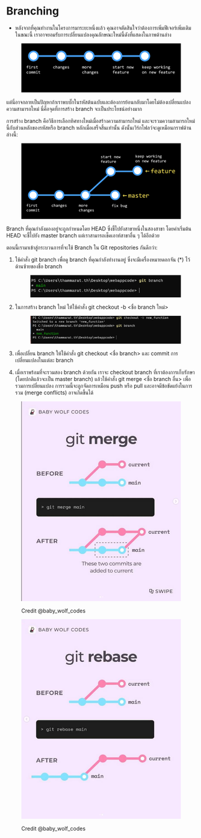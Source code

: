 # Branching

* หลังจากที่คุณทำงานในโครงการมาระยะหนึ่งแล้ว คุณอาจตัดสินใจว่าต้องการเพิ่มฟีเจอร์เพิ่มเติม ในขณะนี้ เราอาจยอมรับการเปลี่ยนแปลงคุณลักษณะใหม่นี้ดังที่แสดงในภาพด้านล่าง

<figure><img src="../../.gitbook/assets/no_branch.png" alt=""><figcaption></figcaption></figure>

แต่นี่อาจกลายเป็นปัญหาถ้าเราพบบั๊กในรหัสต้นฉบับและต้องการย้อนกลับมาโดยไม่ต้องเปลี่ยนแปลงความสามารถใหม่ นี่คือจุดที่การสร้าง branch จะเป็นประโยชน์อย่างมาก

การสร้าง branch คือวิธีการเลือกทิศทางใหม่เมื่อสร้างความสามารถใหม่ และจะรวมความสามารถใหม่นี้กับส่วนหลักของรหัสหรือ branch หลักเมื่อเสร็จสิ้นเท่านั้น ดังนั้นเวิร์กโฟลว์จะดูเหมือนกราฟด้านล่างนี้:

<figure><img src="../../.gitbook/assets/branch.png" alt=""><figcaption></figcaption></figure>

Branch ที่คุณกำลังมองอยู่จะถูกกำหนดโดย HEAD ซึ่งชี้ไปยังสาขาหนึ่งในสองสาขา โดยค่าเริ่มต้น HEAD จะชี้ไปยัง master branch แต่เราสามารถเช็คเอาท์สาขาอื่น ๆ ได้อีกด้วย

ตอนนี้เรามาเข้าสู่กระบวนการที่จะใช้ Branch ใน Git repositories กันดีกว่า:

1.  ใช้คำสั่ง git branch เพื่อดู branch ที่คุณกำลังทำงานอยู่ ซึ่งจะมีเครื่องหมายดอกจัน (\*) ไว้ด้านซ้ายของชื่อ branch&#x20;

    <figure><img src="../../.gitbook/assets/image (11).png" alt=""><figcaption></figcaption></figure>
2.  ในการสร้าง branch ใหม่ ให้ใช้คำสั่ง git checkout -b <ชื่อ branch ใหม่>&#x20;

    <figure><img src="../../.gitbook/assets/image.png" alt=""><figcaption></figcaption></figure>
3. เพื่อเปลี่ยน branch ให้ใช้คำสั่ง git checkout <ชื่อ branch> และ commit การเปลี่ยนแปลงในแต่ละ branch
4. เมื่อเราพร้อมที่จะรวมสอง branch ด้วยกัน เราจะ checkout branch ที่เราต้องการเก็บรักษา (โดยปกติแล้วจะเป็น master branch) แล้วใช้คำสั่ง git merge <ชื่อ branch อื่น> เพื่อรวมการเปลี่ยนแปลง การรวมนี้จะถูกจัดการเหมือน push หรือ pull และอาจมีข้อขัดแย้งในการรวม (merge conflicts) อาจเกิดขึ้นได้



<figure><img src="../../.gitbook/assets/343598201_199089142918253_7505248983377747648_n.jpg" alt=""><figcaption><p>Credit @baby_wolf_codes</p></figcaption></figure>

<figure><img src="../../.gitbook/assets/343378390_2726735824142853_7623730906558737025_n.jpg" alt=""><figcaption><p>Credit @baby_wolf_codes</p></figcaption></figure>

